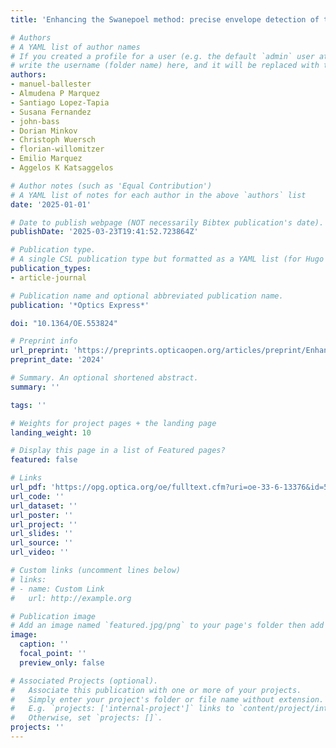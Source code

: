 ```yaml
---
title: 'Enhancing the Swanepoel method: precise envelope detection of thin-film transmission spectra'

# Authors
# A YAML list of author names
# If you created a profile for a user (e.g. the default `admin` user at `content/authors/admin/`), 
# write the username (folder name) here, and it will be replaced with their full name and linked to their profile.
authors:
- manuel-ballester
- Almudena P Marquez
- Santiago Lopez-Tapia
- Susana Fernandez
- john-bass
- Dorian Minkov
- Christoph Wuersch
- florian-willomitzer
- Emilio Marquez
- Aggelos K Katsaggelos

# Author notes (such as 'Equal Contribution')
# A YAML list of notes for each author in the above `authors` list
date: '2025-01-01'

# Date to publish webpage (NOT necessarily Bibtex publication's date).
publishDate: '2025-03-23T19:41:52.723864Z'

# Publication type.
# A single CSL publication type but formatted as a YAML list (for Hugo requirements).
publication_types:
- article-journal

# Publication name and optional abbreviated publication name.
publication: '*Optics Express*'

doi: "10.1364/OE.553824"

# Preprint info
url_preprint: 'https://preprints.opticaopen.org/articles/preprint/Enhancing_the_Swanepoel_Method_Precise_Envelope_Detection_of_Thin-Film_Transmission_Spectra/28079768?file=51347810'
preprint_date: '2024'

# Summary. An optional shortened abstract.
summary: ''

tags: ''

# Weights for project pages + the landing page
landing_weight: 10

# Display this page in a list of Featured pages?
featured: false

# Links
url_pdf: 'https://opg.optica.org/oe/fulltext.cfm?uri=oe-33-6-13376&id=569241'
url_code: ''
url_dataset: ''
url_poster: ''
url_project: ''
url_slides: ''
url_source: ''
url_video: ''

# Custom links (uncomment lines below)
# links:
# - name: Custom Link
#   url: http://example.org

# Publication image
# Add an image named `featured.jpg/png` to your page's folder then add a caption below.
image:
  caption: ''
  focal_point: ''
  preview_only: false

# Associated Projects (optional).
#   Associate this publication with one or more of your projects.
#   Simply enter your project's folder or file name without extension.
#   E.g. `projects: ['internal-project']` links to `content/project/internal-project/index.md`.
#   Otherwise, set `projects: []`.
projects: ''
---
```

